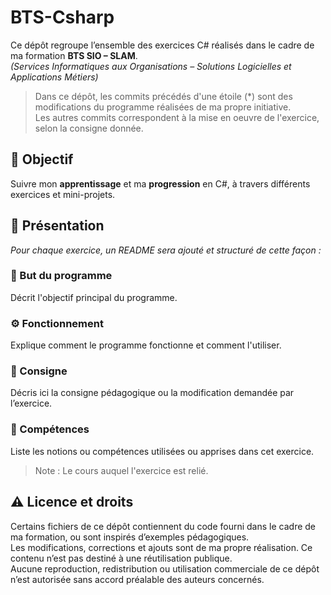 # BTS-Csharp
Ce dépôt regroupe l’ensemble des exercices C# réalisés dans le cadre de ma formation **BTS SIO – SLAM**.  
*(Services Informatiques aux Organisations – Solutions Logicielles et Applications Métiers)*
> Dans ce dépôt, les commits précédés d'une étoile (*) sont des modifications du programme réalisées de ma propre initiative.  
> Les autres commits correspondent à la mise en oeuvre de l'exercice, selon la consigne donnée.


## 🎯 Objectif

Suivre mon **apprentissage** et ma **progression** en C#, à travers différents exercices et mini-projets.

## 📝 Présentation 
*Pour chaque exercice, un README sera ajouté et structuré de cette façon :*
### 🎯 But du programme 
Décrit l'objectif principal du programme.

### ⚙️ Fonctionnement
Explique comment le programme fonctionne et comment l'utiliser. 

### 📌 Consigne
Décris ici la consigne pédagogique ou la modification demandée par l’exercice.

### 🧩 Compétences
Liste les notions ou compétences utilisées ou apprises dans cet exercice.  

> Note : Le cours auquel l'exercice est relié.

## ⚠️ Licence et droits

Certains fichiers de ce dépôt contiennent du code fourni dans le cadre de ma formation, ou sont inspirés d’exemples pédagogiques.  
Les modifications, corrections et ajouts sont de ma propre réalisation. Ce contenu n’est pas destiné à une réutilisation publique.  
Aucune reproduction, redistribution ou utilisation commerciale de ce dépôt n’est autorisée sans accord préalable des auteurs concernés.
